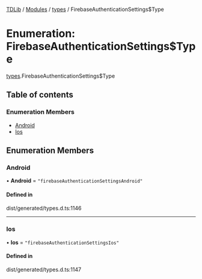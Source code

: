 [TDLib](../README.md) / [Modules](../modules.md) / [types](../modules/types.md) / FirebaseAuthenticationSettings$Type

# Enumeration: FirebaseAuthenticationSettings$Type

[types](../modules/types.md).FirebaseAuthenticationSettings$Type

## Table of contents

### Enumeration Members

- [Android](types.FirebaseAuthenticationSettings_Type.md#android)
- [Ios](types.FirebaseAuthenticationSettings_Type.md#ios)

## Enumeration Members

### Android

• **Android** = ``"firebaseAuthenticationSettingsAndroid"``

#### Defined in

dist/generated/types.d.ts:1146

___

### Ios

• **Ios** = ``"firebaseAuthenticationSettingsIos"``

#### Defined in

dist/generated/types.d.ts:1147
